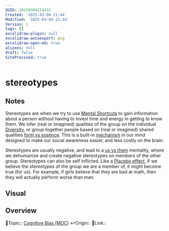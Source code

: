 ```yaml
---
UUID: 20250304214431
Created: '2025-03-04 21:44'
Modified: '2025-03-04 21:44'
Version: 1
tags: []
excalidraw-plugin: null
excalidraw-autoexport: png
excalidraw-open-md: true
aliases: null
draft: false
SiteProcssed: true
---
```

# stereotypes

## Notes

Stereotypes are when we try to use [Mental Shortcuts](/notes/mental-shortcuts.md) to gain information about a person without having to invest time and energy in getting to know them. We infer (real or imagined) qualities of the group on the individual [Diversity](/notes/diversity.md), or group together people based on (real or imagined) shared qualities [form vs essence](/notes/form-vs-essence.md). This is a built-in [mechanism](/notes/system-1.md) in our mind designed to make our social awareness easier, and less costly on the brain.

Stereotypes are usually negative, and lead to a [us vs them](/notes/us-vs-them.md) mentality, where we dehumanize and create negative stereotypes on members of the other group. Stereotypes can also be self inflicted. Like a [Placebo effect](/notes/placebo-effect.md), if we believe the stereotypes of the group we are a member of, it might become true (for us). For example, if girls believe that they are bad at math, then they will actually perform worse than man. 

## Visual


## Overview
🔼Topic:: [Cognitive Bias (MOC)](/mocs/cognitive-bias-moc.md)
↩️Origin::
🔗Link:: 



